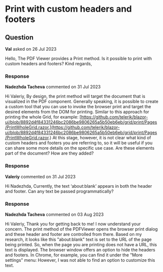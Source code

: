 # Print with custom headers and footers

## Question

**Val** asked on 26 Jul 2023

Hello, The PDF Viewer provides a Print method. Is it possible to print with custom headers and footers? Kind regards,

### Response

**Nadezhda Tacheva** commented on 31 Jul 2023

Hi Valeriy, By design, the print method will target the document that is visualized in the PDF component. Generally speaking, it is possible to create a custom tool that you can use to invoke the browser print and target the desired elements from the DOM for printing. Similar to this approach for printing the whole Grid, for example: [https://github.com/telerik/blazor-ui/blob/8892d4f84331246bc2086be9806265a5b50eb6eb/grid/print/Pages/PrintWholeGrid.razor.](https://github.com/telerik/blazor-ui/blob/8892d4f84331246bc2086be9806265a5b50eb6eb/grid/print/Pages/PrintWholeGrid.razor.) At this stage, however, it is not clear what kind of custom headers and footers you are referring to, so it will be useful if you can share some more details on the specific use case. Are these elements part of the document? How are they added?

### Response

**Valeriy** commented on 31 Jul 2023

Hi Nadezhda, Currently, the text ‘about:blank’ appears in both the header and footer. Can any text be passed programmatically?

### Response

**Nadezhda Tacheva** commented on 03 Aug 2023

Hi Valeriy, Thank you for getting back to me! I now understand your concern. The print method of the PDFViewer opens the browser print dialog and these header and footer are controlled from there. Based on my research, it looks like this "about:blank" text is set to the URL of the page being printed. So, when the page you are printing does not have a URL, this text is displayed. The browser window offers an option to hide the headers and footers. In Chrome, for example, you can find it under the "More settings" menu: However, I was not able to find an option to customize this text.
